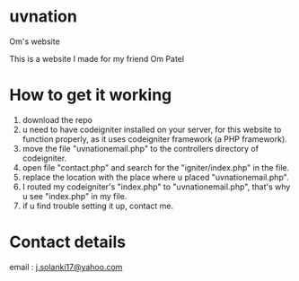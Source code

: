 uvnation
========

Om's website

This is a website I made for my friend Om Patel

How to get it working
======================

1) download the repo
2) u need to have codeigniter installed on your server, for this website to function properly, as it uses codeigniter framework (a PHP framework).
3) move the file "uvnationemail.php" to the controllers directory of codeigniter.
4) open file "contact.php" and search for the "igniter/index.php" in the file.
5) replace the location with the place where u placed "uvnationemail.php".
6) I routed my codeigniter's "index.php" to "uvnationemail.php", that's why u see "index.php" in my file.
7) if u find trouble setting it up, contact me.


Contact details
================

email : j.solanki17@yahoo.com
